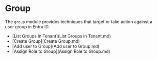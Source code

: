 # Group
The `group` module provides techniques that target or take action against a user group in Entra ID. 

* [List Groups in Tenant](List Groups in Tenant.md)
* [Create Group](Create Group.md)
* [Add user to Group](Add user to Group.md)
* [Assign Role to Group](Assign Role to Group.md)
